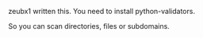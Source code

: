 zeubx1 written this.
You need to install python-validators.

So you can scan directories, files or subdomains.


